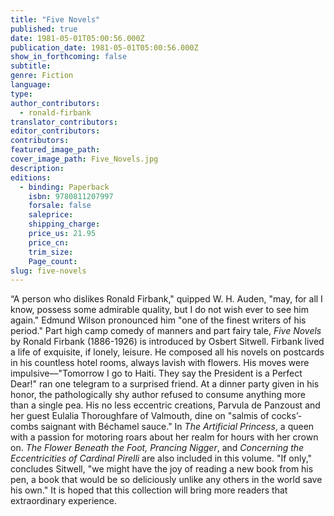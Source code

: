 ```yaml
---
title: "Five Novels"
published: true
date: 1981-05-01T05:00:56.000Z
publication_date: 1981-05-01T05:00:56.000Z
show_in_forthcoming: false
subtitle:
genre: Fiction
language:
type:
author_contributors:
  - ronald-firbank
translator_contributors:
editor_contributors:
contributors:
featured_image_path:
cover_image_path: Five_Novels.jpg
description:
editions:
  - binding: Paperback
    isbn: 9780811207997
    forsale: false
    saleprice:
    shipping_charge:
    price_us: 21.95
    price_cn:
    trim_size:
    Page_count:
slug: five-novels
---
```


“A person who dislikes Ronald Firbank," quipped W. H. Auden, "may, for all I know, possess some admirable quality, but I do not wish ever to see him again." Edmund Wilson pronounced him "one of the finest writers of his period." Part high camp comedy of manners and part fairy tale, _Five Novels_ by Ronald Firbank (1886-1926) is introduced by Osbert Sitwell. Firbank lived a life of exquisite, if lonely, leisure. He composed all his novels on postcards in his countless hotel rooms, always lavish with flowers. His moves were impulsive––"Tomorrow I go to Haiti. They say the President is a Perfect Dear!" ran one telegram to a surprised friend. At a dinner party given in his honor, the pathologically shy author refused to consume anything more than a single pea. His no less eccentric creations, Parvula de Panzoust and her guest Eulalia Thoroughfare of Valmouth, dine on "salmis of cocks’-combs saignant with Béchamel sauce." In _The Artificial Princess_, a queen with a passion for motoring roars about her realm for hours with her crown on. _The Flower Beneath the Foot,_ _Prancing Nigger_, and _Concerning the Eccentricities of Cardinal Pirelli_ are also included in this volume. "If only," concludes Sitwell, "we might have the joy of reading a new book from his pen, a book that would be so deliciously unlike any others in the world save his own." It is hoped that this collection will bring more readers that extraordinary experience.

